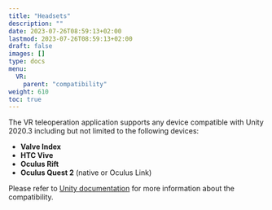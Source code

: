 ```yaml
---
title: "Headsets"
description: ""
date: 2023-07-26T08:59:13+02:00
lastmod: 2023-07-26T08:59:13+02:00
draft: false
images: []
type: docs
menu:
  VR:
    parent: "compatibility"
weight: 610
toc: true
---
```


The VR teleoperation application supports any device compatible with Unity 2020.3 including but not limited to the following devices:  
* **Valve Index**
* **HTC Vive**
* **Oculus Rift**
* **Oculus Quest 2** (native or Oculus Link)

Please refer to [Unity documentation](https://docs.unity3d.com/2020.3/Documentation/Manual/VROverview.html) for more information about the compatibility.